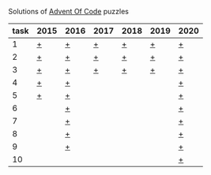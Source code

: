 Solutions of [Advent Of Code](https://adventofcode.com) puzzles

task | 2015 | 2016 | 2017 | 2018 | 2019 | 2020
------------ | ------------ | ------------ | ------------- | ------------- | ------------- | -------------
1  | [+](https://adventofcode.com/2015/day/1) | [+](https://adventofcode.com/2016/day/1) | [+](https://adventofcode.com/2017/day/1) | [+](https://adventofcode.com/2018/day/1) | [+](https://adventofcode.com/2019/day/1) | [+](https://adventofcode.com/2020/day/1)
2  | [+](https://adventofcode.com/2015/day/2) | [+](https://adventofcode.com/2016/day/2) | [+](https://adventofcode.com/2017/day/2) | [+](https://adventofcode.com/2019/day/2) | [+](https://adventofcode.com/2019/day/1) | [+](https://adventofcode.com/2020/day/2)
3  | [+](https://adventofcode.com/2015/day/3) | [+](https://adventofcode.com/2016/day/3) | [+](https://adventofcode.com/2017/day/3) | [+](https://adventofcode.com/2018/day/3) | [+](https://adventofcode.com/2019/day/3) | [+](https://adventofcode.com/2020/day/3)
4  | [+](https://adventofcode.com/2015/day/4) | [+](https://adventofcode.com/2016/day/4) | | | | [+](https://adventofcode.com/2020/day/4)
5  | [+](https://adventofcode.com/2015/day/5) | [+](https://adventofcode.com/2016/day/5) | | | | [+](https://adventofcode.com/2020/day/5)
6  |   | [+](https://adventofcode.com/2016/day/6) | | | | [+](https://adventofcode.com/2020/day/6)
7  |   | [+](https://adventofcode.com/2016/day/7) | | | | [+](https://adventofcode.com/2020/day/7)
8  |   | [+](https://adventofcode.com/2016/day/8) | | | | [+](https://adventofcode.com/2020/day/8)
9  |   | [+](https://adventofcode.com/2016/day/9) | | | | [+](https://adventofcode.com/2020/day/9)
10 |   | | | | | [+](https://adventofcode.com/2020/day/10)